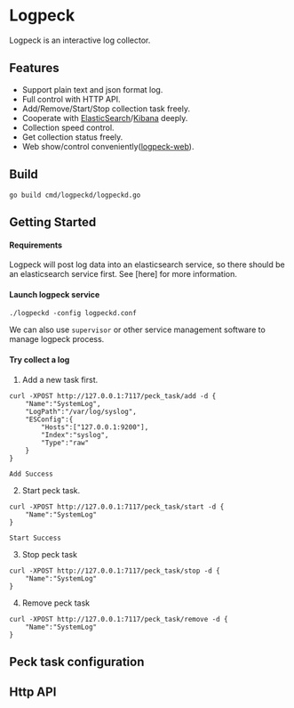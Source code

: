 # Logpeck

Logpeck is an interactive log collector.

## Features
 * Support plain text and json format log.
 * Full control with HTTP API.
 * Add/Remove/Start/Stop collection task freely.
 * Cooperate with [ElasticSearch](https://github.com/elastic/elasticsearch)/[Kibana](https://github.com/elastic/kibana) deeply.
 * Collection speed control.
 * Get collection status freely.
 * Web show/control conveniently([logpeck-web](https://github.com/opera/logpeck-web)).
 
## Build

`go build cmd/logpeckd/logpeckd.go`

## Getting Started

#### Requirements

Logpeck will post log data into an elasticsearch service, so there should be an elasticsearch service first. See [here] for more information.

#### Launch logpeck service
 
`./logpeckd -config logpeckd.conf`

We can also use `supervisor` or other service management software to manage logpeck process.

#### Try collect a log

1. Add a new task first.

```
curl -XPOST http://127.0.0.1:7117/peck_task/add -d {
  	"Name":"SystemLog",
	"LogPath":"/var/log/syslog",
	"ESConfig":{
	  	"Hosts":["127.0.0.1:9200"],
		"Index":"syslog",
		"Type":"raw"
	}
}
```
```
Add Success
```

2. Start peck task.

```
curl -XPOST http://127.0.0.1:7117/peck_task/start -d {
  	"Name":"SystemLog"
}
```
```
Start Success
```

3. Stop peck task

```
curl -XPOST http://127.0.0.1:7117/peck_task/stop -d {
  	"Name":"SystemLog"
}
```

4. Remove peck task

```
curl -XPOST http://127.0.0.1:7117/peck_task/remove -d {
  	"Name":"SystemLog"
}
```

## Peck task configuration

## Http API
